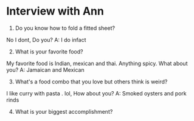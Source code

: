 # Interview with Ann

1. Do you know how to fold a fitted sheet?

No I dont, Do you? A: I do infact

2. What is your favorite food?

My favorite food is Indian, mexican and thai. Anything spicy. What about you? A: Jamaican and Mexican

3. What's a food combo that you love but others think is weird?

I like curry with pasta . lol, How about you? A: Smoked oysters and pork rinds

4. What is your biggest accomplishment?

